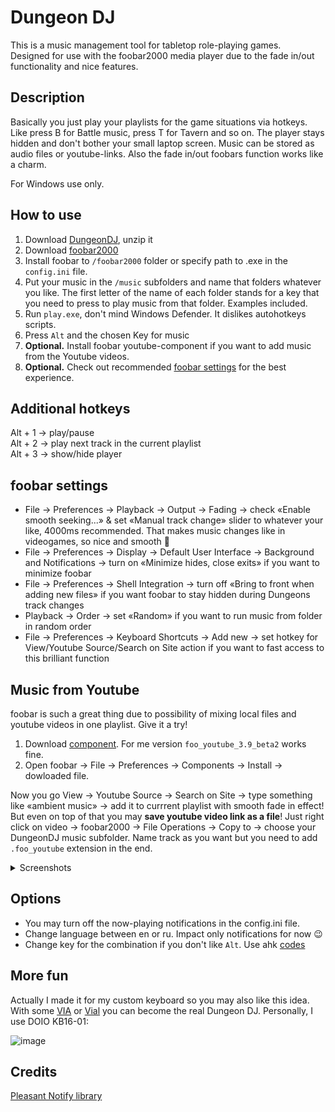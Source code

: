 # Dungeon DJ

This is a music management tool for tabletop role-playing games.  
Designed for use with the foobar2000 media player due to the fade in/out functionality and nice features.

## Description

Basically you just play your playlists for the game situations via hotkeys. Like press B for Battle music, press T for Tavern and so on. The player stays hidden and don't bother your small laptop screen. Music can be stored as audio files or youtube-links. Also the fade in/out foobars function works like a charm. 

For Windows use only.

## How to use

1. Download [DungeonDJ](https://github.com/seorgiy/dungeon-dj/releases), unzip it
2. Download [foobar2000](https://www.foobar2000.org/download)
3. Install foobar to `/foobar2000` folder or specify path to .exe in the `config.ini` file. 
4. Put your music in the `/music` subfolders and name that folders whatever you like. The first letter of the name of each folder stands for a key that you need to press to play music from that folder. Examples included.
5. Run `play.exe`, don't mind Windows Defender. It dislikes autohotkeys scripts. 
6. Press `Alt` and the chosen Key for music
7. **Optional.** Install foobar youtube-component if you want to add music from the Youtube videos.
8. **Optional.** Check out recommended [foobar settings](#foobar-settings) for the best experience.

## Additional hotkeys

Alt + 1 → play/pause  
Alt + 2 → play next track in the current playlist  
Alt + 3 → show/hide player

## foobar settings

* File → Preferences → Playback → Output → Fading → check «Enable smooth seeking...» & set «Manual track change» slider to whatever your like, 4000ms recommended. That makes music changes like in videogames, so nice and smooth 🤙
* File → Preferences → Display → Default User Interface → Background and Notifications → turn on «Minimize hides, close exits» if you want to minimize foobar
* File → Preferences → Shell Integration → turn off «Bring to front when adding new files» if you want foobar to stay hidden during Dungeons track changes
* Playback → Order → set «Random» if you want to run music from folder in random order
* File → Preferences → Keyboard Shortcuts → Add new → set hotkey for View/Youtube Source/Search on Site action if you want to fast access to this brilliant function

## Music from Youtube
foobar is such a great thing due to possibility of mixing local files and youtube videos in one playlist. Give it a try!

1. Download [component](https://fy.3dyd.com/download/). For me version `foo_youtube_3.9_beta2` works fine.
2. Open foobar → File →  Preferences → Components → Install → dowloaded file.

Now you go View → Youtube Source → Search on Site → type something like «ambient music» → add it to currrent playlist with smooth fade in effect!
But even on top of that you may **save youtube video link as a file**! 
Just right click on video → foobar2000 → File Operations → Copy to → choose your DungeonDJ music subfolder. Name track as you want but you need to add `.foo_youtube` extension in the end.

<details>
<summary>Screenshots</summary>
<img src="https://user-images.githubusercontent.com/44596276/232573209-73467f59-fba9-4543-816e-ec4e7c42ad71.png" alt= “” width="500">
<img src="https://user-images.githubusercontent.com/44596276/232573810-c3f5fbd2-997b-46f2-a404-af6c1abbd1d3.png" alt= “” width="500">
</details>

## Options

* You may turn off the now-playing notifications in the config.ini file.
* Change language between en or ru. Impact only notifications for now :wink:
* Change key for the combination if you don't like `Alt`. Use ahk [codes](https://www.autohotkey.com/docs/v1/KeyList.htm#modifier)

## More fun

Actually I made it for my custom keyboard so you may also like this idea. With some [VIA](https://www.caniusevia.com/) or [Vial](https://get.vial.today/) you can become the real Dungeon DJ. Personally, I use DOIO KB16-01:

![image](https://user-images.githubusercontent.com/44596276/232434304-dbe02390-e56d-4983-bab5-0b2229a4dff7.png)

## Credits
[Pleasant Notify library](https://www.autohotkey.com/boards/viewtopic.php?f=6&t=6056)
